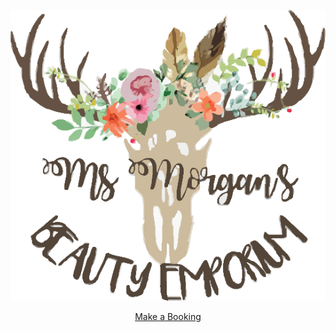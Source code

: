 
  
<p align="center"> 
   <img src="logo.png">
</p>

<p align="center"> 
  <a href="https://msmorgansbeautyemporium.as.me">Make a Booking</a>
</p>
